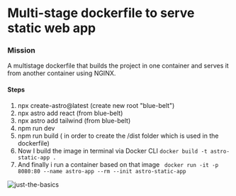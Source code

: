 # Multi-stage dockerfile to serve static web app

### Mission
A multistage dockerfile that builds the project in one container and serves it from another container using NGINX. 

#### Steps
1. npx create-astro@latest (create new root "blue-belt")
2. npx astro add react (from blue-belt)
3. npx astro add tailwind (from blue-belt)
4. npm run dev
5. npm run build ( in order to create the /dist folder which is used in the dockerfile)
6. Now I build the image in terminal via Docker CLI ``` docker build -t astro-static-app . ```
7. And finally i run a container based on that image ``` docker run -it -p 8080:80 --name astro-app --rm --init astro-static-app```


![just-the-basics](https://github.com/withastro/astro/assets/2244813/a0a5533c-a856-4198-8470-2d67b1d7c554)

